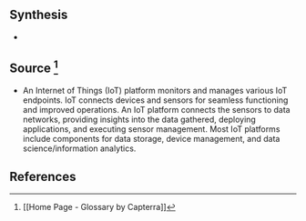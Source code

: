 ## Synthesis
- 
## Source [^1]
- An Internet of Things (IoT) platform monitors and manages various IoT endpoints. IoT connects devices and sensors for seamless functioning and improved operations. An IoT platform connects the sensors to data networks, providing insights into the data gathered, deploying applications, and executing sensor management. Most IoT platforms include components for data storage, device management, and data science/information analytics.
## References

[^1]: [[Home Page - Glossary by Capterra]]